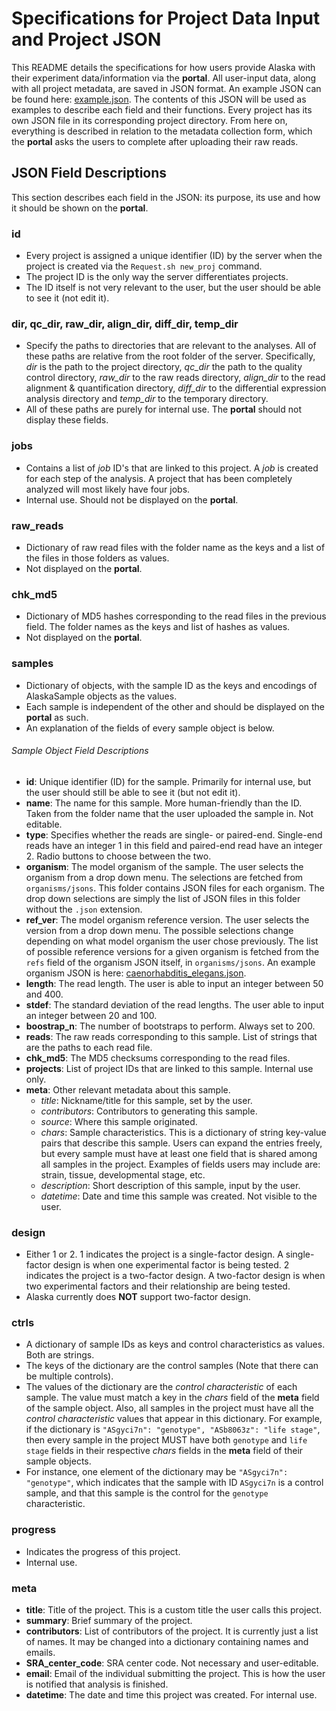 # Specifications for Project Data Input and Project JSON

This README details the specifications for how users provide Alaska with their experiment data/information via the **portal**. All user-input data, along with all project metadata, are saved in JSON format. An example JSON can be found here: [example.json](example.json). The contents of this JSON will be used as examples to describe each field and their functions. Every project has its own JSON file in its corresponding project directory. From here on, everything is described in relation to the metadata collection form, which the **portal** asks the users to complete after uploading their raw reads.

## JSON Field Descriptions
This section describes each field in the JSON: its purpose, its use and how it should be shown on the **portal**.

### id
* Every project is assigned a unique identifier (ID) by the server when the project is created via the `Request.sh new_proj` command.
* The project ID is the only way the server differentiates projects.
* The ID itself is not very relevant to the user, but the user should be able to see it (not edit it).

### dir, qc_dir, raw_dir, align_dir, diff_dir, temp_dir
* Specify the paths to directories that are relevant to the analyses. All of these paths are relative from the root folder of the server. Specifically, *dir* is the path to the project directory, *qc_dir* the path to the quality control directory, *raw_dir* to the raw reads directory, *align_dir* to the read alignment & quantification directory, *diff_dir* to the differential expression analysis directory and *temp_dir* to the temporary directory.
* All of these paths are purely for internal use. The **portal** should not display these fields.

### jobs
* Contains a list of *job* ID's that are linked to this project. A *job* is created for each step of the analysis. A project that has been completely analyzed will most likely have four jobs.
* Internal use. Should not be displayed on the **portal**.

### raw_reads
* Dictionary of raw read files with the folder name as the keys and a list of the files in those folders as values.
* Not displayed on the **portal**.

### chk_md5
* Dictionary of MD5 hashes corresponding to the read files in the previous field. The folder names as the keys and list of hashes as values.
* Not displayed on the **portal**.

### samples
* Dictionary of objects, with the sample ID as the keys and encodings of AlaskaSample objects as the values.
* Each sample is independent of the other and should be displayed on the **portal** as such.
* An explanation of the fields of every sample object is below.

###### Sample Object Field Descriptions
* **id**: Unique identifier (ID) for the sample. Primarily for internal use, but the user should still be able to see it (but not edit it).
* **name**: The name for this sample. More human-friendly than the ID. Taken from the folder name that the user uploaded the sample in. Not editable.
* **type**: Specifies whether the reads are single- or paired-end. Single-end reads have an integer 1 in this field and paired-end read have an integer 2. Radio buttons to choose between the two.
* **organism**: The model organism of the sample. The user selects the organism from a drop down menu. The selections are fetched from `organisms/jsons`. This folder contains JSON files for each organism. The drop down selections are simply the list of JSON files in this folder without the `.json` extension.
* **ref_ver**: The model organism reference version. The user selects the version from a drop down menu. The possible selections change depending on what model organism the user chose previously. The list of possible reference versions for a given organism is fetched from the `refs` field of the organism JSON itself, in `organisms/jsons`. An example organism JSON is here: [caenorhabditis_elegans.json](caenorhabditis_elegans.json).
* **length**: The read length. The user is able to input an integer between 50 and 400.
* **stdef**: The standard deviation of the read lengths. The user able to input an integer between 20 and 100.
* **boostrap_n**: The number of bootstraps to perform. Always set to 200.
* **reads**: The raw reads corresponding to this sample. List of strings that are the paths to each read file.
* **chk_md5**: The MD5 checksums corresponding to the read files.
* **projects**: List of project IDs that are linked to this sample. Internal use only.
* **meta**: Other relevant metadata about this sample.
    * *title*: Nickname/title for this sample, set by the user.
    * *contributors*: Contributors to generating this sample.
    * *source*: Where this sample originated.
    * *chars*: Sample characteristics. This is a dictionary of string key-value pairs that describe this sample. Users can expand the entries freely, but every sample must have at least one field that is shared among all samples in the project. Examples of fields users may include are: strain, tissue, developmental stage, etc.
    * *description*: Short description of this sample, input by the user.
    * *datetime*: Date and time this sample was created. Not visible to the user.

### design
* Either 1 or 2. 1 indicates the project is a single-factor design. A single-factor design is when one experimental factor is being tested. 2 indicates the project is a two-factor design. A two-factor design is when two experimental factors and their relationship are being tested.
* Alaska currently does **NOT** support two-factor design.

### ctrls
* A dictionary of sample IDs as keys and control characteristics as values. Both are strings.
* The keys of the dictionary are the control samples (Note that there can be multiple controls).
* The values of the dictionary are the *control characteristic* of each sample. The value must match a key in the *chars* field of the **meta** field of the sample object. Also, all samples in the project must have all the *control characteristic* values that appear in this dictionary. For example, if the dictionary is `"ASgyci7n": "genotype", "ASb8063z": "life stage"`, then every sample in the project MUST have both `genotype` and `life stage` fields in their respective *chars* fields in the **meta** field of their sample objects.
* For instance, one element of the dictionary may be `"ASgyci7n": "genotype"`, which indicates that the sample with ID `ASgyci7n` is a control sample, and that this sample is the control for the `genotype` characteristic.
### progress
* Indicates the progress of this project.
* Internal use.
### meta
* **title**: Title of the project. This is a custom title the user calls this project.
* **summary**: Brief summary of the project.
* **contributors**: List of contributors of the project. It is currently just a list of names. It may be changed into a dictionary containing names and emails.
* **SRA_center_code**: SRA center code. Not necessary and user-editable.
* **email**: Email of the individual submitting the project. This is how the user is notified that analysis is finished.
* **datetime**: The date and time this project was created. For internal use.
